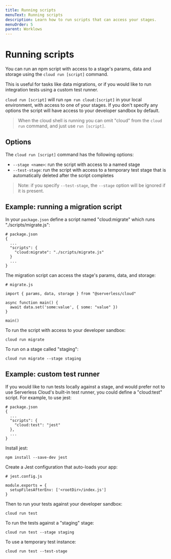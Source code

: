 ```yaml
---
title: Running scripts
menuText: Running scripts
description: Learn how to run scripts that can access your stages.
menuOrder: 5
parent: Worklows
---
```


# Running scripts

You can run an npm script with access to a stage's params, data and storage using the `cloud run [script]` command.

This is useful for tasks like data migrations, or if you would like to run integration tests using a custom test runner.

`cloud run [script]` will run `npm run cloud:[script]` in your local environment, with access to one of your stages. If you don't specify any options the script will have access to your developer sandbox by default.

> When the cloud shell is running you can omit "cloud" from the `cloud run` command, and just use `run [script]`.

## Options

The `cloud run [script]` command has the following options:

- `--stage <name>`: run the script with access to a named stage
- `--test-stage`: run the script with access to a temporary test stage that is automatically deleted after the script completes

> Note: if you specify `--test-stage`, the `--stage` option will be ignored if it is present.

## Example: running a migration script

In your `package.json` define a script named "cloud:migrate" which runs "./scripts/migrate.js":

```
# package.json
{
  ...
  "scripts": {
    "cloud:migrate": "./scripts/migrate.js"
  }
  ...
}
```

The migration script can access the stage's params, data, and storage:

```
# migrate.js

import { params, data, storage } from "@serverless/cloud"

async function main() {
  await data.set('some:value', { some: "value" })
}

main()
```

To run the script with access to your developer sandbox:

`cloud run migrate`

To run on a stage called "staging":

`cloud run migrate --stage staging`

## Example: custom test runner

If you would like to run tests locally against a stage, and would prefer not to use Serverless Cloud's built-in test runner, you could define a "cloud:test" script. For example, to use jest:

```
# package.json
{
  ...
  "scripts": {
    "cloud:test": "jest"
  },
  ...
}
```

Install jest:

`npm install --save-dev jest`

Create a Jest configuration that auto-loads your app:

```
# jest.config.js

module.exports = {
  setupFilesAfterEnv: ['<rootDir>/index.js']
}
```

Then to run your tests against your developer sandbox:

`cloud run test`

To run the tests against a "staging" stage:

`cloud run test --stage staging`

To use a temporary test instance:

`cloud run test --test-stage`
